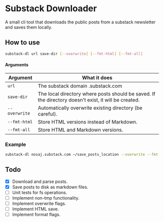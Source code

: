 # Substack Downloader

A small cli tool that downloads the public posts from a substack newsletter and saves them locally.

## How to use

```sh
substack-dl url save-dir [--overwrite] [--fmt-html] [--fmt-all]
```

#### Arguments

Argument      | What it does
--------------|-----------------------------------------------------------------------------------------------------
`url`         | The substack domain <domain>.substack.com
`save-dir`    | The local directory where posts should be saved. If the directory doesn't exist, it will be created.
`--overwrite` | Automatically overwrite existing directory (be careful).
`--fmt-html`  | Store HTML versions instead of Markdown.
`--fmt-all`   | Store HTML and Markdown versions.

### Example
```sh
substack-dl nosaj.substack.com ~/save_posts_location --overwrite --fmt-all
```

## Todo
  - [x] Download and parse posts.
  - [x] Save posts to disk as markdown files.
  - [ ] Unit tests for fs operations.
  - [ ] Implement non-tmp functionality.
  - [ ] Implement overwrite flags.
  - [ ] Implement HTML save.
  - [ ] Implement format flags.